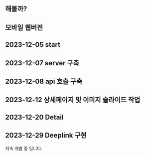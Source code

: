 ## 해볼까? ## 
## 모바일 웹버전 ##
## 2023-12-05 start ##
## 2023-12-07 server 구축 ##
## 2023-12-08 api 호출 구축 ##
## 2023-12-12 상세페이지 및 이미지 슬라이드 작업 ## 
## 2023-12-20 Detail ##
## 2023-12-29 Deeplink 구현 ## 
지속 개발 중 입니다.
